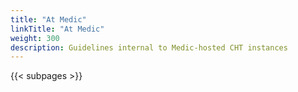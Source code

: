 ```yaml
---
title: "At Medic"
linkTitle: "At Medic"
weight: 300
description: Guidelines internal to Medic-hosted CHT instances
---
```



{{< subpages >}}
